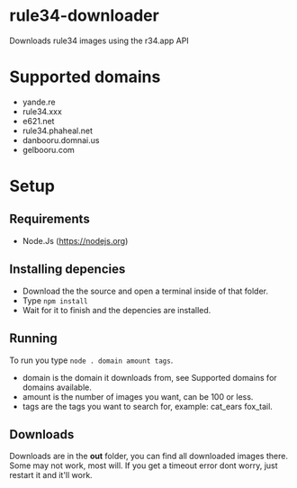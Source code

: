 # rule34-downloader
Downloads rule34 images using the r34.app API

# Supported domains
- yande.re
- rule34.xxx
- e621.net
- rule34.phaheal.net
- danbooru.domnai.us
- gelbooru.com

# Setup
## Requirements
- Node.Js (https://nodejs.org)

## Installing depencies
- Download the the source and open a terminal inside of that folder.
- Type ``npm install``
- Wait for it to finish and the depencies are installed.

## Running
To run you type ``node . domain amount tags``.
- domain is the domain it downloads from, see Supported domains for domains available.
- amount is the number of images you want, can be 100 or less.
- tags are the tags you want to search for, example: cat_ears fox_tail.

## Downloads
Downloads are in the **out** folder, you can find all downloaded images there. Some may not work, most will.
If you get a timeout error dont worry, just restart it and it'll work.
